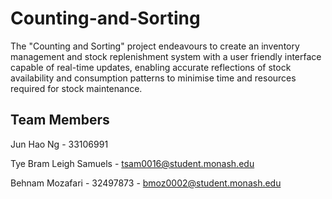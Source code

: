 # Counting-and-Sorting

The "Counting and Sorting" project endeavours to create an inventory management and stock replenishment system with a user friendly interface capable of real-time updates, enabling accurate reflections of stock availability and consumption patterns to minimise time and resources required for stock maintenance. 


## Team Members

Jun Hao Ng - 33106991

Tye Bram Leigh Samuels - tsam0016@student.monash.edu

Behnam Mozafari - 32497873 - bmoz0002@student.monash.edu